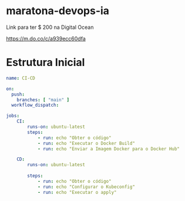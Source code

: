 # maratona-devops-ia

Link para ter $ 200 na Digital Ocean

https://m.do.co/c/a939ecc60dfa


# Estrutura Inicial

```yaml
name: CI-CD

on:
  push:
    branches: [ "main" ]
  workflow_dispatch:

jobs:
    CI:
        runs-on: ubuntu-latest
        steps:
            - run: echo "Obter o código"
            - run: echo "Executar o Docker Build"
            - run: echo "Enviar a Imagem Docker para o Docker Hub"

    CD:
        runs-on: ubuntu-latest
        
        steps:
            - run: echo "Obter o código"
            - run: echo "Configurar o Kubeconfig"
            - run: echo "Executar o apply"
```            